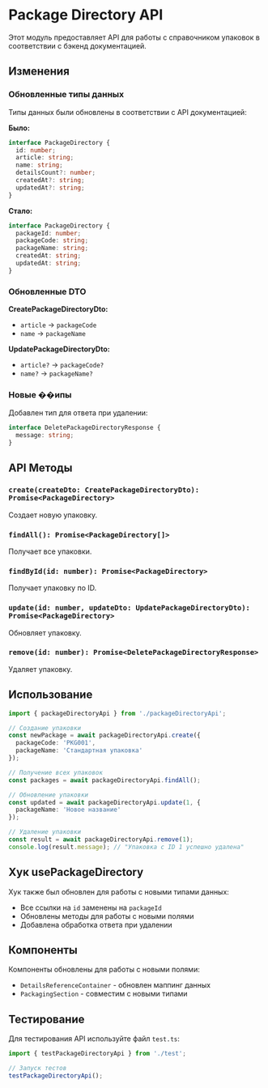 # Package Directory API

Этот модуль предоставляет API для работы с справочником упаковок в соответствии с бэкенд документацией.

## Изменения

### Обновленные типы данных

Типы данных были обновлены в соответствии с API документацией:

**Было:**
```typescript
interface PackageDirectory {
  id: number;
  article: string;
  name: string;
  detailsCount?: number;
  createdAt?: string;
  updatedAt?: string;
}
```

**Стало:**
```typescript
interface PackageDirectory {
  packageId: number;
  packageCode: string;
  packageName: string;
  createdAt: string;
  updatedAt: string;
}
```

### Обновленные DTO

**CreatePackageDirectoryDto:**
- `article` → `packageCode`
- `name` → `packageName`

**UpdatePackageDirectoryDto:**
- `article?` → `packageCode?`
- `name?` → `packageName?`

### Новые ��ипы

Добавлен тип для ответа при удалении:
```typescript
interface DeletePackageDirectoryResponse {
  message: string;
}
```

## API Методы

### `create(createDto: CreatePackageDirectoryDto): Promise<PackageDirectory>`
Создает новую упаковку.

### `findAll(): Promise<PackageDirectory[]>`
Получает все упаковки.

### `findById(id: number): Promise<PackageDirectory>`
Получает упаковку по ID.

### `update(id: number, updateDto: UpdatePackageDirectoryDto): Promise<PackageDirectory>`
Обновляет упаковку.

### `remove(id: number): Promise<DeletePackageDirectoryResponse>`
Удаляет упаковку.

## Использование

```typescript
import { packageDirectoryApi } from './packageDirectoryApi';

// Создание упаковки
const newPackage = await packageDirectoryApi.create({
  packageCode: 'PKG001',
  packageName: 'Стандартная упаковка'
});

// Получение всех упаковок
const packages = await packageDirectoryApi.findAll();

// Обновление упаковки
const updated = await packageDirectoryApi.update(1, {
  packageName: 'Новое название'
});

// Удаление упаковки
const result = await packageDirectoryApi.remove(1);
console.log(result.message); // "Упаковка с ID 1 успешно удалена"
```

## Хук usePackageDirectory

Хук также был обновлен для работы с новыми типами данных:

- Все ссылки на `id` заменены на `packageId`
- Обновлены методы для работы с новыми полями
- Добавлена обработка ответа при удалении

## Компоненты

Компоненты обновлены для работы с новыми полями:
- `DetailsReferenceContainer` - обновлен маппинг данных
- `PackagingSection` - совместим с новыми типами

## Тестирование

Для тестирования API используйте файл `test.ts`:

```typescript
import { testPackageDirectoryApi } from './test';

// Запуск тестов
testPackageDirectoryApi();
```
